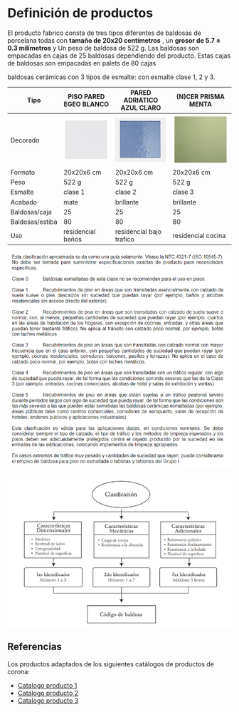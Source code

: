 # Definición de productos


El producto fabrico consta de tres tipos diferentes de baldosas de porcelana todas con **tamaño de 20x20 centímetros** , un **grosor de 5.7 $\pm$ 0.3 milímetros** y Un peso de baldosa de 522 g. Las baldosas son empacadas en cajas de 25 baldosas dependiendo del producto.  Estas cajas de baldosas son empacadas en palets de 80 cajas

baldosas cerámicas con 3 tipos de esmalte: con esmalte clase 1, 2 y 3.
<!--
(19.8x19.8)
-->


| Tipo        | PISO PARED EGEO BLANCO | PARED ADRIATICO AZUL CLARO | (N)CER  PRISMA MENTA                |
|-------------|------------------------|----------------------------|-------------------------------------|
| Decorado    | ![](4baldosa1.png)     | ![](4baldosa2.png)         | ![](4baldosa3.png)                  |
| Formato     | 20x20x6 cm             | 20x20x6 cm                 | 20x20x6 cm                          |
| Peso        | 522 g                  | 522 g                      | 522 g                               |
| Esmalte     | clase 1                | clase 2                    |  clase 3                            |
| Acabado     | mate                   | brillante                  |  brillante                          |
| Baldosas/caja | 25                   | 25                         | 25                                  |
| Baldosas/estiba | 80                 | 80                         | 80                                  |
| Uso         | residencial   baños    | residencial bajo trafico   | residencial cocina                  |



![Baldosa cerámica](./definicion-de-producto/2clases-de-baldosas.png)


![Baldosa cerámica](./definicion-de-producto/2clasificacion-baldosas.png)

## Referencias
Los productos adaptados de los siguientes catálogos de productos de corona:
* [Catalogo producto 1](/catalogos/1productos_baldosa.pdf) 
* [Catalogo producto 2](/catalogos/1productos_baldosa2.pdf) 
* [Catalogo producto 3](/catalogos/1productos_baldosa3.pdf) 

<!--

<embed src="/Tile-Tech/catalogos/1productos_baldosa.pdf" type="application/pdf" width="100%" height="400px" />

<embed src="/Tile-Tech/catalogos/1productos_baldosa2.pdf" type="application/pdf" width="100%" height="400px" />

<embed src="/Tile-Tech/catalogos/1productos_baldosa3.pdf" type="application/pdf" width="100%" height="400px" />
-->
